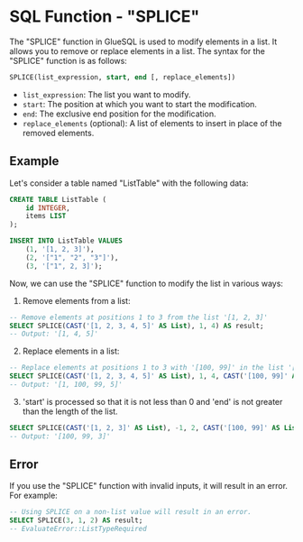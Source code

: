 # SQL Function - "SPLICE"

The "SPLICE" function in GlueSQL is used to modify elements in a list. It allows you to remove or replace elements in a list. The syntax for the "SPLICE" function is as follows:

```sql
SPLICE(list_expression, start, end [, replace_elements])
```

- `list_expression`: The list you want to modify.
- `start`: The position at which you want to start the modification.
- `end`: The exclusive end position for the modification.
- `replace_elements` (optional): A list of elements to insert in place of the removed elements.

## Example

Let's consider a table named "ListTable" with the following data:

```sql
CREATE TABLE ListTable (
    id INTEGER,
    items LIST
);

INSERT INTO ListTable VALUES
    (1, '[1, 2, 3]'),
    (2, '["1", "2", "3"]'),
    (3, '["1", 2, 3]');
```

Now, we can use the "SPLICE" function to modify the list in various ways:

1. Remove elements from a list:

```sql
-- Remove elements at positions 1 to 3 from the list '[1, 2, 3]'
SELECT SPLICE(CAST('[1, 2, 3, 4, 5]' AS List), 1, 4) AS result;
-- Output: '[1, 4, 5]'
```

2. Replace elements in a list:

```sql
-- Replace elements at positions 1 to 3 with '[100, 99]' in the list '[1, 2, 3, 4, 5]'
SELECT SPLICE(CAST('[1, 2, 3, 4, 5]' AS List), 1, 4, CAST('[100, 99]' AS List)) AS result;
-- Output: '[1, 100, 99, 5]'
```

3. 'start' is processed so that it is not less than 0 and 'end' is not greater than the length of the list.

```sql
SELECT SPLICE(CAST('[1, 2, 3]' AS List), -1, 2, CAST('[100, 99]' AS List)) AS result;
-- Output: '[100, 99, 3]'
```

## Error

If you use the "SPLICE" function with invalid inputs, it will result in an error. For example:

```sql
-- Using SPLICE on a non-list value will result in an error.
SELECT SPLICE(3, 1, 2) AS result;
-- EvaluateError::ListTypeRequired
```